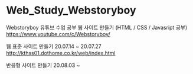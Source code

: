 # Web_Study_Webstoryboy
Webstoryboy 유튜브 수업 공부 웹 사이트 만들기 (HTML / CSS / Javasript 공부)
https://www.youtube.com/c/Webstoryboy/

웹 표준 사이트 만들기 20.07.14 ~ 20.07.27
http://kthss01.dothome.co.kr/web/index.html

반응형 사이트 만들기 20.08.03 ~

